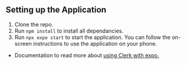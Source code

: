 ## Setting up the Application 
1. Clone the repo.
2. Run `npm install` to install all dependancies. 
3. Run `npx expo start` to start the application. You can follow the on-screen instructions to use the application on your phone.


- Documentation to read more about [using Clerk with expo.](https://clerk.com/docs/quickstarts/get-started-with-expo)
